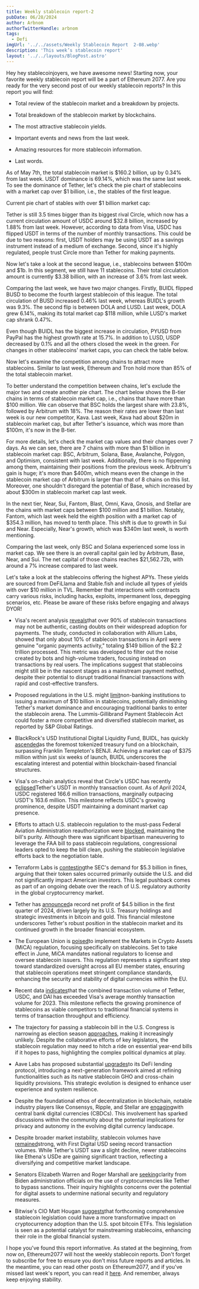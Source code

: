 ```yaml
---
title: Weekly stablecoin report-2
pubDate: 06/28/2024
author: Arbnom
authorTwitterHandle: arbnom
tags:
  - Defi
imgUrl: '../../assets/Weekly Stablecoin Report  2-08.webp'
description: 'This week’s stablecoin report'
layout: '../../layouts/BlogPost.astro'
---
```

Hey hey stablecoinjoyers, we have awesome news! Starting now, your favorite weekly stablecoin report will be a part of Ethereum 2077. Are you ready for the very second post of our weekly stablecoin reports? In this report you will find:

* Total review of the stablecoin market and a breakdown by projects.

* Total breakdown of the stablecoin market by blockchains.

* The most attractive stablecoin yields.

* Important events and news from the last week.

* Amazing resources for more stablecoin information.

* Last words.

As of May 7th, the total stablecoin market is $160.2 billion, up by 0.34% from last week. USDT dominance is 69.14%, which was the same last week. To see the dominance of Tether, let's check the pie chart of stablecoins with a market cap over $1 billion, i.e., the stables of the first league.

Current pie chart of stables with over $1 billion market cap:

Tether is still 3.5 times bigger than its biggest rival Circle, which now has a current circulation amount of USDC around $32.8 billion, increased by 1.88% from last week. However, according to data from Visa, USDC has flipped USDT in terms of the number of monthly transactions. This could be due to two reasons: first, USDT holders may be using USDT as a savings instrument instead of a medium of exchange. Second, since it's highly regulated, people trust Circle more than Tether for making payments.

Now let's take a look at the second league, i.e., stablecoins between $100m and $1b. In this segment, we still have 11 stablecoins. Their total circulation amount is currently $3.38 billion, with an increase of 3.6% from last week.

Comparing the last week, we have two major changes. Firstly, BUIDL flipped BUSD to become the fourth largest stablecoin of this league. The total circulation of BUSD increased 0.46% last week, whereas BUIDL's growth was 9.3%. The second flip is between DOLA and LUSD. Last week, DOLA grew 6.14%, making its total market cap $118 million, while LUSD's market cap shrank 0.47%.

Even though BUIDL has the biggest increase in circulation, PYUSD from PayPal has the highest growth rate at 15.7%. In addition to LUSD, USDP decreased by 0.1% and all the others closed the week in the green. For changes in other stablecoins' market caps, you can check the table below.

Now let's examine the competition among chains to attract more stablecoins. Similar to last week, Ethereum and Tron hold more than 85% of the total stablecoin market.

To better understand the competition between chains, let's exclude the major two and create another pie chart. The chart below shows the B-tier chains in terms of stablecoin market cap, i.e., chains that have more than $100 million. We can observe that BSC holds the largest share with 23.8%, followed by Arbitrum with 18%. The reason their rates are lower than last week is our new competitor, Kava. Last week, Kava had about $20m in stablecoin market cap, but after Tether's issuance, which was more than $100m, it's now in the B-tier.

For more details, let's check the market cap values and their changes over 7 days. As we can see, there are 7 chains with more than $1 billion in stablecoin market cap: BSC, Arbitrum, Solana, Base, Avalanche, Polygon, and Optimism, consistent with last week. Additionally, there is no flippening among them, maintaining their positions from the previous week. Arbitrum's gain is huge; it's more than $400m, which means even the change in the stablecoin market cap of Arbitrum is larger than that of 8 chains on this list. Moreover, one shouldn't disregard the potential of Base, which increased by about $300m in stablecoin market cap last week.

In the next tier, Near, Sui, Fantom, Blast, Omni, Kava, Gnosis, and Stellar are the chains with market caps between $100 million and $1 billion. Notably, Fantom, which last week held the eighth position with a market cap of $354.3 million, has moved to tenth place. This shift is due to growth in Sui and Near. Especially, Near's growth, which was $340m last week, is worth mentioning.

Comparing the last week, only BSC and Solana experienced some loss in market cap. We see there is an overall capital gain led by Arbitrum, Base, Near, and Sui. The net capital of those chains reaches $21,562.72b, with around a 7% increase compared to last week.

Let's take a look at the stablecoins offering the highest APYs. These yields are sourced from DeFiLlama and Stable.fish and include all types of yields with over $10 million in TVL. Remember that interactions with contracts carry various risks, including hacks, exploits, impermanent loss, depegging scenarios, etc. Please be aware of these risks before engaging and always DYOR!

* Visa's recent analysis [reveals](https://www.bnnbloomberg.ca/more-than-90-of-stablecoin-transactions-aren-t-from-real-users-study-finds-1.2069080)that over 90% of stablecoin transactions may not be authentic, casting doubts on their widespread adoption for payments. The study, conducted in collaboration with Allium Labs, showed that only about 10% of stablecoin transactions in April were genuine "organic payments activity," totaling $149 billion of the $2.2 trillion processed. This metric was developed to filter out the noise created by bots and high-volume traders, focusing instead on transactions by real users. The implications suggest that stablecoins might still be in the nascent stages as a mainstream payment method, despite their potential to disrupt traditional financial transactions with rapid and cost-effective transfers.

* Proposed regulations in the U.S. might [limit](https://www.coindesk.com/business/2024/04/24/tethers-stablecoin-dominance-may-wane-following-proposed-us-rules-sp/)non-banking institutions to issuing a maximum of $10 billion in stablecoins, potentially diminishing Tether's market dominance and encouraging traditional banks to enter the stablecoin arena. The Lummis-Gillibrand Payment Stablecoin Act could foster a more competitive and diversified stablecoin market, as reported by S&P Global Ratings.

* BlackRock's USD Institutional Digital Liquidity Fund, BUIDL, has quickly [ascended](https://cointelegraph.com/news/blackrocks-buidl-becomes-worlds-largest-tokenized-treasury-fund)as the foremost tokenized treasury fund on a blockchain, surpassing Franklin Templeton's BENJI. Achieving a market cap of $375 million within just six weeks of launch, BUIDL underscores the escalating interest and potential within blockchain-based financial structures.

* Visa's on-chain analytics reveal that Circle's USDC has recently [eclipsed](https://cointelegraph.com/news/circle-usdc-overtakes-tether-usdt)Tether's USDT in monthly transaction count. As of April 2024, USDC registered 166.6 million transactions, marginally outpacing USDT's 163.6 million. This milestone reflects USDC's growing prominence, despite USDT maintaining a dominant market cap presence.

* Efforts to attach U.S. stablecoin regulation to the must-pass Federal Aviation Administration reauthorization were [blocked](https://www.coindesk.com/policy/2024/04/30/stablecoin-bill-unlikely-to-get-pinned-to-faa-reauthorization-putting-effort-on-hold-again/), maintaining the bill's purity. Although there was significant bipartisan maneuvering to leverage the FAA bill to pass stablecoin regulations, congressional leaders opted to keep the bill clean, pushing the stablecoin legislative efforts back to the negotiation table.

* Terraform Labs is [contesting](https://www.theblock.co/post/292249/terraform-labs-lawyers-push-back-against-sec-argue-token-sales-were-mostly-outside-us)the SEC's demand for $5.3 billion in fines, arguing that their token sales occurred primarily outside the U.S. and did not significantly impact American investors. This legal pushback comes as part of an ongoing debate over the reach of U.S. regulatory authority in the global cryptocurrency market.

* Tether has [announced](https://www.theblock.co/post/291938/tether-sees-record-net-profit-of-over-4-5-billion-in-first-quarter-of-2024)a record net profit of $4.5 billion in the first quarter of 2024, driven largely by its U.S. Treasury holdings and strategic investments in bitcoin and gold. This financial milestone underscores Tether's robust position in the stablecoin market and its continued growth in the broader financial ecosystem.

* The European Union is [poised](https://www.coindesk.com/policy/2024/04/29/heres-how-eu-nations-are-preparing-to-enforce-mica/)to implement the Markets in Crypto Assets (MiCA) regulation, focusing specifically on stablecoins. Set to take effect in June, MiCA mandates national regulators to license and oversee stablecoin issuers. This regulation represents a significant step toward standardized oversight across all EU member states, ensuring that stablecoin operations meet stringent compliance standards, enhancing the security and stability of digital currencies within the EU.

* Recent data [indicates](https://www.theblock.co/post/291367/tether-usdc-and-dai-transaction-volume-surpasses-visas-2023-monthly-average-nansen)that the combined transaction volume of Tether, USDC, and DAI has exceeded Visa's average monthly transaction volume for 2023. This milestone reflects the growing prominence of stablecoins as viable competitors to traditional financial systems in terms of transaction throughput and efficiency.

* The trajectory for passing a stablecoin bill in the U.S. Congress is narrowing as election season [approaches](https://www.coindesk.com/policy/2024/04/24/the-ever-dwindling-chances-for-a-stablecoin-law/), making it increasingly unlikely. Despite the collaborative efforts of key legislators, the stablecoin regulation may need to hitch a ride on essential year-end bills if it hopes to pass, highlighting the complex political dynamics at play.

* Aave Labs has proposed substantial [upgrades](https://cointelegraph.com/news/aave-unveils-v4-protocol-overhaul-2030-roadmap)to its DeFi lending protocol, introducing a next-generation framework aimed at refining functionalities such as its native stablecoin GHO and cross-chain liquidity provisions. This strategic evolution is designed to enhance user experience and system resilience.

* Despite the foundational ethos of decentralization in blockchain, notable industry players like Consensys, Ripple, and Stellar are [engaging](https://cointelegraph.com/news/crypto-leaders-should-stop-flirting-with-cbdcs)with central bank digital currencies (CBDCs). This involvement has sparked discussions within the community about the potential implications for privacy and autonomy in the evolving digital currency landscape.

* Despite broader market instability, stablecoin volumes have [remained](https://www.theblock.co/post/291954/stablecoin-volumes-stay-strong-as-fdusd-hits-record-high-while-usdt-declines)strong, with First Digital USD seeing record transaction volumes. While Tether's USDT saw a slight decline, newer stablecoins like Ethena's USDe are gaining significant traction, reflecting a diversifying and competitive market landscape.

* Senators Elizabeth Warren and Roger Marshall are [seeking](https://www.theblock.co/post/291728/sens-warren-and-marshall-pose-questions-to-biden-officials-about-the-use-of-crypto-to-evade-sanctions)clarity from Biden administration officials on the use of cryptocurrencies like Tether to bypass sanctions. Their inquiry highlights concerns over the potential for digital assets to undermine national security and regulatory measures.

* Bitwise's CIO Matt Hougan [suggests](https://www.theblock.co/post/291691/stablecoin-legislation-bigger-than-us-spot-bitcoin-etfs-bitwise-cio-matt-hougan)that forthcoming comprehensive stablecoin legislation could have a more transformative impact on cryptocurrency adoption than the U.S. spot bitcoin ETFs. This legislation is seen as a potential catalyst for mainstreaming stablecoins, enhancing their role in the global financial system.

I hope you've found this report informative. As stated at the beginning, from now on, Ethereum2077 will host the weekly stablecoin reports. Don't forget to subscribe for free to ensure you don't miss future reports and articles. In the meantime, you can read other posts on Ethereum2077, and if you've missed last week's report, you can read it [here](https://arbnom.substack.com/p/weekly-stable-report-1). And remember, always keep enjoying stability.
